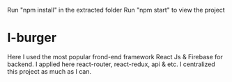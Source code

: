  Run "npm install" in the extracted folder
 Run "npm start" to view the project
# I-burger
Here I used the most popular frond-end framework React Js & Firebase for backend. I applied here react-router, react-redux, api & etc. I centralized this project as much as I can.
